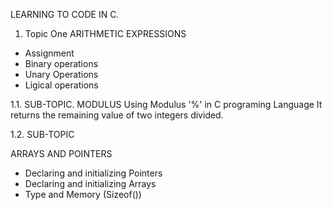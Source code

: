 LEARNING TO CODE IN C.

1. Topic One
ARITHMETIC EXPRESSIONS
- Assignment
- Binary operations
- Unary Operations
- Ligical operations

1.1. SUB-TOPIC.
MODULUS
Using Modulus '%' in C programing Language
It returns the remaining value of two integers divided. 


1.2. SUB-TOPIC

ARRAYS AND POINTERS
- Declaring and initializing Pointers
- Declaring and initializing Arrays
- Type and Memory (Sizeof())

